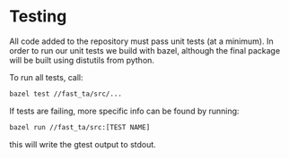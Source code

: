 # Testing

All code added to the repository must pass unit tests (at a minimum). In order
to run our unit tests we build with bazel, although the final package will
be built using distutils from python.

To run all tests, call:
```bash
bazel test //fast_ta/src/...
```

If tests are failing, more specific info can be found by running:
```bash
bazel run //fast_ta/src:[TEST NAME]
```
this will write the gtest output to stdout.
